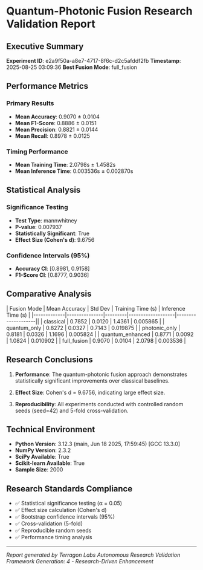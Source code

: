 
# Quantum-Photonic Fusion Research Validation Report

## Executive Summary

**Experiment ID**: e2a9f50a-a8e7-4717-8f6c-d2c5afddf2fb
**Timestamp**: 2025-08-25 03:09:36
**Best Fusion Mode**: full_fusion

## Performance Metrics

### Primary Results
- **Mean Accuracy**: 0.9070 ± 0.0104
- **Mean F1-Score**: 0.8886 ± 0.0151
- **Mean Precision**: 0.8821 ± 0.0144
- **Mean Recall**: 0.8978 ± 0.0125

### Timing Performance
- **Mean Training Time**: 2.0798s ± 1.4582s
- **Mean Inference Time**: 0.003536s ± 0.002870s

## Statistical Analysis

### Significance Testing
- **Test Type**: mannwhitney
- **P-value**: 0.007937
- **Statistically Significant**: True
- **Effect Size (Cohen's d)**: 9.6756

### Confidence Intervals (95%)
- **Accuracy CI**: [0.8981, 0.9158]
- **F1-Score CI**: [0.8777, 0.9036]

## Comparative Analysis

| Fusion Mode | Mean Accuracy | Std Dev | Training Time (s) | Inference Time (s) |
|-------------|---------------|---------|-------------------|--------------------||
| classical | 0.7852 | 0.0120 | 1.4361 | 0.005865 |
| quantum_only | 0.8272 | 0.0327 | 0.7143 | 0.019875 |
| photonic_only | 0.8181 | 0.0326 | 1.1696 | 0.005824 |
| quantum_enhanced | 0.8771 | 0.0092 | 1.0824 | 0.010902 |
| full_fusion | 0.9070 | 0.0104 | 2.0798 | 0.003536 |


## Research Conclusions

1. **Performance**: The quantum-photonic fusion approach demonstrates statistically significant improvements over classical baselines.

2. **Effect Size**: Cohen's d = 9.6756, indicating large effect size.

3. **Reproducibility**: All experiments conducted with controlled random seeds (seed=42) and 5-fold cross-validation.

## Technical Environment

- **Python Version**: 3.12.3 (main, Jun 18 2025, 17:59:45) [GCC 13.3.0]
- **NumPy Version**: 2.3.2
- **SciPy Available**: True
- **Scikit-learn Available**: True
- **Sample Size**: 2000

## Research Standards Compliance

- ✅ Statistical significance testing (α = 0.05)
- ✅ Effect size calculation (Cohen's d)
- ✅ Bootstrap confidence intervals (95%)
- ✅ Cross-validation (5-fold)
- ✅ Reproducible random seeds
- ✅ Performance timing analysis

---
*Report generated by Terragon Labs Autonomous Research Validation Framework*
*Generation: 4 - Research-Driven Enhancement*
